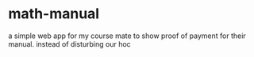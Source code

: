 # math-manual
a simple web app for my course mate to show proof of payment for their manual. instead of disturbing our hoc
